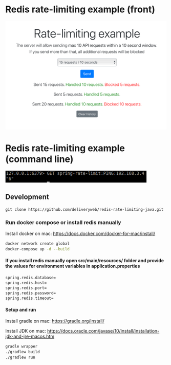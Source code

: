 # Redis rate-limiting example (front)

![alt text](preview.png)

# Redis rate-limiting example (command line)

![alt text](command-redis.png)
## Development

```
git clone https://github.com/deliveryweb/redis-rate-limiting-java.git
```

### Run docker compose or install redis manually
Install docker on mac: https://docs.docker.com/docker-for-mac/install/
```sh
docker network create global
docker-compose up -d --build
```

#### If you install redis manually open src/main/resources/ folder and provide the values for environment variables in application.properties
    spring.redis.database=
    spring.redis.host=
    spring.redis.port=
    spring.redis.password=
    spring.redis.timeout=


#### Setup and run 

Install gradle on mac: https://gradle.org/install/


Install JDK on mac: https://docs.oracle.com/javase/10/install/installation-jdk-and-jre-macos.htm
``` sh
gradle wrapper
./gradlew build
./gradlew run
```